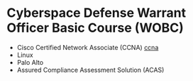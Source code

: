 # Cyberspace Defense Warrant Officer Basic Course (WOBC) 
* Cisco Certified Network Associate (CCNA)
[ccna](https://github.com/anakisst/Education/blob/main/WOBC/CCNA)
* Linux
* Palo Alto
* Assured Compliance Assessment Solution (ACAS)
